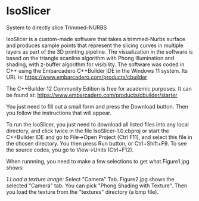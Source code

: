 # IsoSlicer
System to directly slice Trimmed-NURBS

IsoSlicer is a custom-made software that takes a trimmed-Nurbs surface and produces sample points that represent the slicing curves in multiple layers as part of the 3D printing pipeline. The visualization in the software is based on the triangle scanline algorithm with Phong Illumination and shading, with z-buffer algorithm for visibility. The software was coded in C++ using the Embarcadero C++Builder IDE in the Windows 11 system.
Its URL is:
https://www.embarcadero.com/products/cbuilder

 The C++Builder 12 Community Edition is free for academic purposes. It can be found at:
https://www.embarcadero.com/products/cbuilder/starter

You just need to fill out a small form and press the Download button. Then you follow the instructions that will appear.

To run the IsoSlicer, you just need to download all listed files into any local directory, and click twice in the file 
IsoSlicer-1.0.cbproj
or start the C++Builder IDE and go to File->Open Project (Ctrl F11), and select this file in the chosen directory. You then press Run button, or Ctrl+Shift+F9.
To see the source codes, you go to View->Units (Ctrl+F12).

When runnning, you need to make a few selections to get what Figure1.jpg shows:

*1.Load a texture image:*
Select "Camera" Tab. Figure2.jpg shows the selected "Camera" tab. You can pick "Phong Shading with Texture". Then you load the texture from the "textures" directory (a bmp file). 





